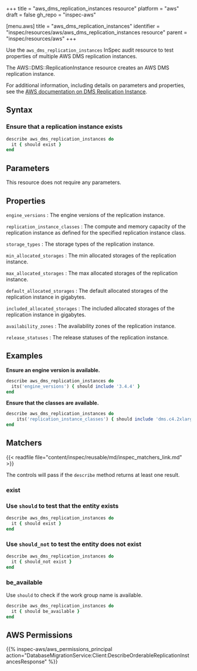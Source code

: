 +++
title = "aws_dms_replication_instances resource"
platform = "aws"
draft = false
gh_repo = "inspec-aws"

[menu.aws]
title = "aws_dms_replication_instances"
identifier = "inspec/resources/aws/aws_dms_replication_instances resource"
parent = "inspec/resources/aws"
+++

Use the `aws_dms_replication_instances` InSpec audit resource to test properties of multiple AWS DMS replication instances.

The AWS::DMS::ReplicationInstance resource creates an AWS DMS replication instance.

For additional information, including details on parameters and properties, see the [AWS documentation on DMS Replication Instance](https://docs.aws.amazon.com/AWSCloudFormation/latest/UserGuide/aws-resource-dms-replicationinstance.html).

## Syntax

### Ensure that a replication instance exists

```ruby
describe aws_dms_replication_instances do
  it { should exist }
end
```

## Parameters

This resource does not require any parameters.

## Properties

`engine_versions`
: The engine versions of the replication instance.

`replication_instance_classes`
: The compute and memory capacity of the replication instance as defined for the specified replication instance class.

`storage_types`
: The storage types of the replication instance.

`min_allocated_storages`
: The min allocated storages of the replication instance.

`max_allocated_storages`
: The max allocated storages of the replication instance.

`default_allocated_storages`
: The default allocated storages of the replication instance in gigabytes.

`included_allocated_storages`
: The included allocated storages of the replication instance in gigabytes.

`availability_zones`
: The availability zones of the replication instance.

`release_statuses`
: The release statuses of the replication instance.

## Examples

**Ensure an engine version is available.**

```ruby
describe aws_dms_replication_instances do
  its('engine_versions') { should include '3.4.4' }
end
```

**Ensure that the classes are available.**

```ruby
describe aws_dms_replication_instances do
    its('replication_instance_classes') { should include 'dms.c4.2xlarge' }
end
```

## Matchers

{{< readfile file="content/inspec/reusable/md/inspec_matchers_link.md" >}}

The controls will pass if the `describe` method returns at least one result.

### exist

### Use `should` to test that the entity exists

```ruby
describe aws_dms_replication_instances do
  it { should exist }
end
```

### Use `should_not` to test the entity does not exist

```ruby
describe aws_dms_replication_instances do
  it { should_not exist }
end
```

### be_available

Use `should` to check if the work group name is available.

```ruby
describe aws_dms_replication_instances do
  it { should be_available }
end
```

## AWS Permissions

{{% inspec-aws/aws_permissions_principal action="DatabaseMigrationService:Client:DescribeOrderableReplicationInstancesResponse" %}}
